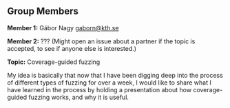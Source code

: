 ## Group Members

**Member 1:** Gábor Nagy gaborn@kth.se

**Member 2:** ??? (Might open an issue about a partner if the topic is accepted, to see if anyone else is interested.)

**Topic:** Coverage-guided fuzzing

My idea is basically that now that I have been digging deep into the process of different types of fuzzing for over a week, I would like to share what I have learned in the process by holding a presentation about how coverage-guided fuzzing works, and why it is useful.
